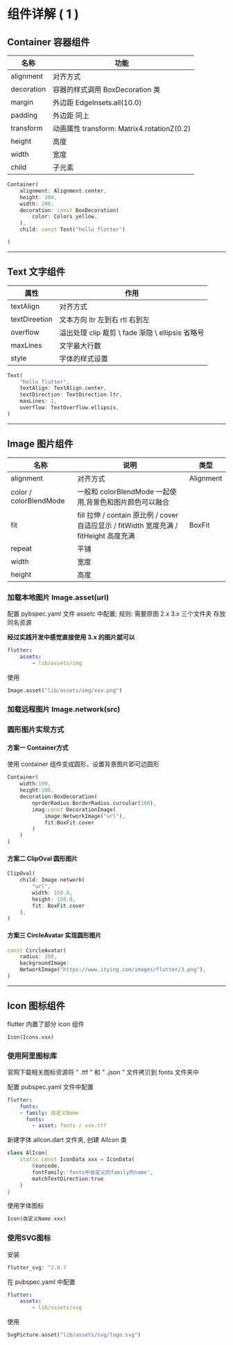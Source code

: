 # 组件详解 ( 1 )

## Container 容器组件

| 名称       | 功能                                        |
| ---------- | ------------------------------------------- |
| alignment  | 对齐方式                                    |
| decoration | 容器的样式调用 BoxDecoration 类             |
| margin     | 外边距  EdgeInsets.all(10.0)                |
| padding    | 外边距 同上                                 |
| transform  | 动画属性  transform: Matrix4.rotationZ(0.2) |
| height     | 高度                                        |
| width      | 宽度                                        |
| child      | 子元素                                      |

```dart
Container(
	alignment: Alignment.center,
    height: 200,
    width: 200,
    decoration: const BoxDecoration(
    	color: Colors.yellow,
    ),
    child: const Text("hello flutter")

)
```

---

## Text 文字组件

| 属性          | 作用                                             |
| ------------- | ------------------------------------------------ |
| textAlign     | 对齐方式                                         |
| textDireetion | 文本方向 ltr 左到右 rtl 右到左                   |
| overflow      | 溢出处理 clip 裁剪 \ fade 渐隐 \ ellipsis 省略号 |
| maxLines      | 文字最大行数                                     |
| style         | 字体的样式设置                                   |

```dart
Text(
	"hello flutter",
    textAlign: TextAlign.center,
    textDirection: TextDirection.ltr,
    maxLines: 1,
    overflow: TextOverflow.ellipsis,
)
```

---

## Image 图片组件

| 名称                   | 说明                                                         | 类型      |
| ---------------------- | ------------------------------------------------------------ | --------- |
| alignment              | 对齐方式                                                     | Alignment |
| color / colorBlendMode | 一般和 colorBlendMode 一起使用,背景色和图片颜色可以融合      |           |
| fit                    | fill 拉伸 / contain 原比例 / cover 自适应显示 / fitWidth 宽度充满 / fitHeight 高度充满 | BoxFit    |
| repeat                 | 平铺                                                         |           |
| width                  | 宽度                                                         |           |
| height                 | 高度                                                         |           |

### 加载本地图片  Image.asset(url)

配置 pybspec.yaml 文件 assetc 中配置; 规则: 需要原图 2.x 3.x 三个文件夹 存放同名资源

**经过实践开发中感觉直接使用 3.x 的图片就可以**

```yaml	
flutter:
	assets:
		- lib/assets/img
```

使用

```dart
Image.asset("lib/assets/img/xxx.png")
```



### 加载远程图片 Image.network(src)

### 圆形图片实现方式

#### 方案一 Container方式

使用 container 组件变成圆形，设置背景图片即可边圆形

```dart
Container(
	width:100,
    height:100,
    decoration:BoxDecoration(
    	nprderRadius:BorderRadius.curcular(100),
        imag:const DecorationImage(
        	image:NetworkImage("url"),
            fit:BoxFit.cover
        )
    )
)
```

#### 方案二 ClipOval 圆形图片

```dart
ClipOval(
    child: Image.network(
    	"url",
    	width: 150.0,
    	height: 150.0,
    	fit: BoxFit.cover
    ),
)
```

#### 方案三 CircleAvatar 实现圆形图片

```dart
const CircleAvatar(
    radius: 200,
    backgroundImage:
    NetworkImage("https://www.itying.com/images/flutter/3.png"),
)
```

---

## Icon 图标组件

flutter 内置了部分 icon 组件

```datt
Icon(Icons.xxx)
```

### 使用阿里图标库

官网下载相关图标资源将 " .ttf " 和 " .json " 文件拷贝到 fonts 文件夹中

配置  pubspec.yaml 文件中配置

```yaml
flutter:
	fonts:
	- family: 自定义Name 
	  fonts:
	  	- asset: fonts / xxx.ttf
```

新建字体 alIcon.dart 文件夹, 创建 AlIcon 类

```dart
class AlIcon{
    static const IconData xxx = IconData(
        0xuncode,
        fontFamily:'fonts中自定义的family的name',
        matchTextDirection:true
    )
}
```

使用字体图标

```dart
Icon(自定义Name.xxx)
```

### 使用SVG图标

安装

```dart
flutter_svg: ^2.0.7
```

在 pubspec.yaml 中配置

```yaml
flutter:
	assets:
		- lib/assets/svg
```

使用

```dart
SvgPicture.asset("lib/assets/svg/logo.svg")
```

